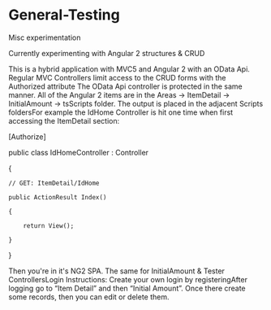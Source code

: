# General-Testing
Misc experimentation

Currently experimenting with Angular 2 structures & CRUD

This is a hybrid application with MVC5 and Angular 2 with an OData Api. Regular MVC Controllers limit access to the CRUD forms with the Authorized attribute The OData Api controller is protected in the same manner. All of the Angular 2 items are in the Areas -> ItemDetail -> InitialAmount -> tsScripts folder. The output is placed in the adjacent Scripts foldersFor example the IdHome Controller is hit one time when first accessing the ItemDetail section:  

[Authorize]  

public class IdHomeController : Controller  

{  

    // GET: ItemDetail/IdHome  
    
    public ActionResult Index()  
    
    {  
    
        return View();  
        
    }  
    
}    

Then you're in it's NG2 SPA. The same for InitialAmount & Tester ControllersLogin Instructions: Create your own login by registeringAfter logging go to “Item Detail” and then “Initial Amount”. Once there create some records, then you can edit or delete them.
